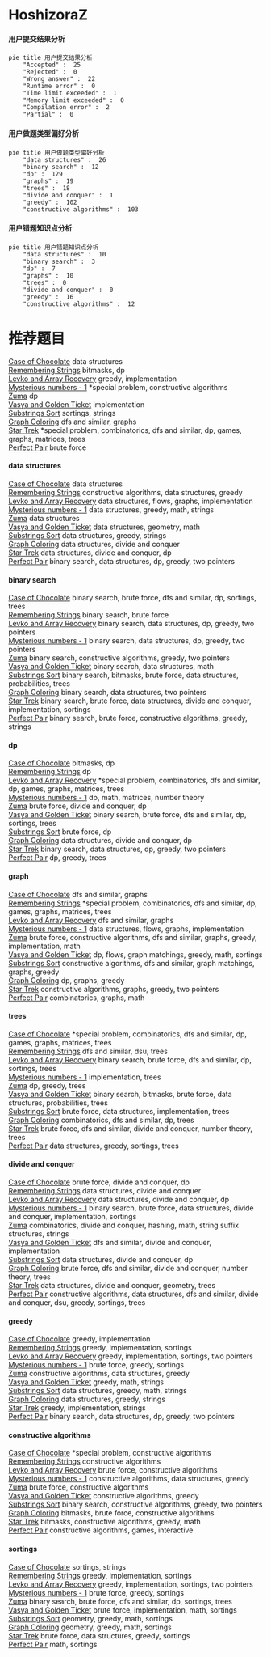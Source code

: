 # HoshizoraZ
<!-- tabs:start -->
#### **用户提交结果分析**

```mermaid
pie title 用户提交结果分析
    "Accepted" :  25
    "Rejected" :  0
    "Wrong answer" :  22
    "Runtime error" :  0
    "Time limit exceeded" :  1
    "Memory limit exceeded" :  0
    "Compilation error" :  2
    "Partial" :  0
```
#### **用户做题类型偏好分析**

```mermaid
pie title 用户做题类型偏好分析
    "data structures" :  26
    "binary search" :  12
    "dp" :  129
    "graphs" :  19
    "trees" :  18
    "divide and conquer" :  1
    "greedy" :  102
    "constructive algorithms" :  103
```
#### **用户错题知识点分析**

```mermaid
pie title 用户错题知识点分析
    "data structures" :  10
    "binary search" :  3
    "dp" :  7
    "graphs" :  10
    "trees" :  0
    "divide and conquer" :  0
    "greedy" :  16
    "constructive algorithms" :  12
```
<!-- tabs:end -->
# 推荐题目
[Case of Chocolate](http://codeforces.com/problemset/problem/555/C)		data structures		  
[Remembering Strings](http://codeforces.com/problemset/problem/543/C)		bitmasks,
                        dp		  
[Levko and Array Recovery](http://codeforces.com/problemset/problem/360/A)		greedy,
                        implementation		  
[Mysterious numbers - 1](http://codeforces.com/problemset/problem/171/A)		*special problem,
                        constructive algorithms		  
[Zuma](https://codeforces.com/contest/608/problem/D)		dp		  
[Vasya and Golden Ticket](http://codeforces.com/problemset/problem/1030/C)		implementation		  
[Substrings Sort](https://codeforces.com/contest/1489/problem/D)		sortings,
                        strings		  
[Graph Coloring](http://codeforces.com/problemset/problem/662/B)		dfs and similar,
                        graphs		  
[Star Trek](http://codeforces.com/problemset/problem/1402/C)		*special problem,
                        combinatorics,
                        dfs and similar,
                        dp,
                        games,
                        graphs,
                        matrices,
                        trees		  
[Perfect Pair](http://codeforces.com/problemset/problem/317/A)		brute force		  
<!-- tabs:start -->
#### **data structures**
[Case of Chocolate](http://codeforces.com/problemset/problem/555/C)		data structures		  
[Remembering Strings](http://codeforces.com/problemset/problem/1506/D)		constructive algorithms,
                        data structures,
                        greedy		  
[Levko and Array Recovery](http://codeforces.com/problemset/problem/280/D)		data structures,
                        flows,
                        graphs,
                        implementation		  
[Mysterious numbers - 1](http://codeforces.com/problemset/problem/1204/D2)		data structures,
                        greedy,
                        math,
                        strings		  
[Zuma](http://codeforces.com/problemset/problem/1089/K)		data structures		  
[Vasya and Golden Ticket](https://codeforces.com/contest/651/problem/C)		data structures,
                        geometry,
                        math		  
[Substrings Sort](http://codeforces.com/problemset/problem/797/C)		data structures,
                        greedy,
                        strings		  
[Graph Coloring](http://codeforces.com/problemset/problem/1000/F)		data structures,
                        divide and conquer		  
[Star Trek](https://codeforces.com/contest/1484/problem/E)		data structures,
                        divide and conquer,
                        dp		  
[Perfect Pair](http://codeforces.com/problemset/problem/1492/C)		binary search,
                        data structures,
                        dp,
                        greedy,
                        two pointers		  
#### **binary search**
[Case of Chocolate](http://codeforces.com/problemset/problem/804/D)		binary search,
                        brute force,
                        dfs and similar,
                        dp,
                        sortings,
                        trees		  
[Remembering Strings](http://codeforces.com/problemset/problem/371/C)		binary search,
                        brute force		  
[Levko and Array Recovery](http://codeforces.com/problemset/problem/1492/C)		binary search,
                        data structures,
                        dp,
                        greedy,
                        two pointers		  
[Mysterious numbers - 1](http://codeforces.com/problemset/problem/1492/C)		binary search,
                        data structures,
                        dp,
                        greedy,
                        two pointers		  
[Zuma](http://codeforces.com/problemset/problem/1463/D)		binary search,
                        constructive algorithms,
                        greedy,
                        two pointers		  
[Vasya and Golden Ticket](http://codeforces.com/problemset/problem/1490/G)		binary search,
                        data structures,
                        math		  
[Substrings Sort](http://codeforces.com/problemset/problem/1479/D)		binary search,
                        bitmasks,
                        brute force,
                        data structures,
                        probabilities,
                        trees		  
[Graph Coloring](http://codeforces.com/problemset/problem/1436/E)		binary search,
                        data structures,
                        two pointers		  
[Star Trek](http://codeforces.com/problemset/problem/1461/D)		binary search,
                        brute force,
                        data structures,
                        divide and conquer,
                        implementation,
                        sortings		  
[Perfect Pair](http://codeforces.com/problemset/problem/1493/C)		binary search,
                        brute force,
                        constructive algorithms,
                        greedy,
                        strings		  
#### **dp**
[Case of Chocolate](http://codeforces.com/problemset/problem/543/C)		bitmasks,
                        dp		  
[Remembering Strings](https://codeforces.com/contest/608/problem/D)		dp		  
[Levko and Array Recovery](http://codeforces.com/problemset/problem/1402/C)		*special problem,
                        combinatorics,
                        dfs and similar,
                        dp,
                        games,
                        graphs,
                        matrices,
                        trees		  
[Mysterious numbers - 1](http://codeforces.com/problemset/problem/1182/E)		dp,
                        math,
                        matrices,
                        number theory		  
[Zuma](http://codeforces.com/problemset/problem/372/B)		brute force,
                        divide and conquer,
                        dp		  
[Vasya and Golden Ticket](http://codeforces.com/problemset/problem/804/D)		binary search,
                        brute force,
                        dfs and similar,
                        dp,
                        sortings,
                        trees		  
[Substrings Sort](http://codeforces.com/problemset/problem/6/D)		brute force,
                        dp		  
[Graph Coloring](https://codeforces.com/contest/1484/problem/E)		data structures,
                        divide and conquer,
                        dp		  
[Star Trek](http://codeforces.com/problemset/problem/1492/C)		binary search,
                        data structures,
                        dp,
                        greedy,
                        two pointers		  
[Perfect Pair](http://codeforces.com/problemset/problem/1481/F)		dp,
                        greedy,
                        trees		  
#### **graph**
[Case of Chocolate](http://codeforces.com/problemset/problem/662/B)		dfs and similar,
                        graphs		  
[Remembering Strings](http://codeforces.com/problemset/problem/1402/C)		*special problem,
                        combinatorics,
                        dfs and similar,
                        dp,
                        games,
                        graphs,
                        matrices,
                        trees		  
[Levko and Array Recovery](https://codeforces.com/contest/1161/problem/D)		dfs and similar,
                        graphs		  
[Mysterious numbers - 1](http://codeforces.com/problemset/problem/280/D)		data structures,
                        flows,
                        graphs,
                        implementation		  
[Zuma](http://codeforces.com/problemset/problem/1487/C)		brute force,
                        constructive algorithms,
                        dfs and similar,
                        graphs,
                        greedy,
                        implementation,
                        math		  
[Vasya and Golden Ticket](http://codeforces.com/problemset/problem/1437/C)		dp,
                        flows,
                        graph matchings,
                        greedy,
                        math,
                        sortings		  
[Substrings Sort](http://codeforces.com/problemset/problem/1470/D)		constructive algorithms,
                        dfs and similar,
                        graph matchings,
                        graphs,
                        greedy		  
[Graph Coloring](http://codeforces.com/problemset/problem/1476/C)		dp,
                        graphs,
                        greedy		  
[Star Trek](http://codeforces.com/problemset/problem/1304/D)		constructive algorithms,
                        graphs,
                        greedy,
                        two pointers		  
[Perfect Pair](http://codeforces.com/problemset/problem/1475/C)		combinatorics,
                        graphs,
                        math		  
#### **trees**
[Case of Chocolate](http://codeforces.com/problemset/problem/1402/C)		*special problem,
                        combinatorics,
                        dfs and similar,
                        dp,
                        games,
                        graphs,
                        matrices,
                        trees		  
[Remembering Strings](http://codeforces.com/problemset/problem/1307/F)		dfs and similar,
                        dsu,
                        trees		  
[Levko and Array Recovery](http://codeforces.com/problemset/problem/804/D)		binary search,
                        brute force,
                        dfs and similar,
                        dp,
                        sortings,
                        trees		  
[Mysterious numbers - 1](http://codeforces.com/problemset/problem/913/B)		implementation,
                        trees		  
[Zuma](http://codeforces.com/problemset/problem/1481/F)		dp,
                        greedy,
                        trees		  
[Vasya and Golden Ticket](http://codeforces.com/problemset/problem/1479/D)		binary search,
                        bitmasks,
                        brute force,
                        data structures,
                        probabilities,
                        trees		  
[Substrings Sort](http://codeforces.com/problemset/problem/1511/C)		brute force,
                        data structures,
                        implementation,
                        trees		  
[Graph Coloring](http://codeforces.com/problemset/problem/1499/F)		combinatorics,
                        dfs and similar,
                        dp,
                        trees		  
[Star Trek](http://codeforces.com/problemset/problem/1491/E)		brute force,
                        dfs and similar,
                        divide and conquer,
                        number theory,
                        trees		  
[Perfect Pair](http://codeforces.com/problemset/problem/1466/D)		data structures,
                        greedy,
                        sortings,
                        trees		  
#### **divide and conquer**
[Case of Chocolate](http://codeforces.com/problemset/problem/372/B)		brute force,
                        divide and conquer,
                        dp		  
[Remembering Strings](http://codeforces.com/problemset/problem/1000/F)		data structures,
                        divide and conquer		  
[Levko and Array Recovery](https://codeforces.com/contest/1484/problem/E)		data structures,
                        divide and conquer,
                        dp		  
[Mysterious numbers - 1](http://codeforces.com/problemset/problem/1461/D)		binary search,
                        brute force,
                        data structures,
                        divide and conquer,
                        implementation,
                        sortings		  
[Zuma](http://codeforces.com/problemset/problem/1466/G)		combinatorics,
                        divide and conquer,
                        hashing,
                        math,
                        string suffix structures,
                        strings		  
[Vasya and Golden Ticket](http://codeforces.com/problemset/problem/1490/D)		dfs and similar,
                        divide and conquer,
                        implementation		  
[Substrings Sort](https://codeforces.com/contest/1483/problem/C)		data structures,
                        divide and conquer,
                        dp		  
[Graph Coloring](http://codeforces.com/problemset/problem/1491/E)		brute force,
                        dfs and similar,
                        divide and conquer,
                        number theory,
                        trees		  
[Star Trek](http://codeforces.com/problemset/problem/1303/G)		data structures,
                        divide and conquer,
                        geometry,
                        trees		  
[Perfect Pair](http://codeforces.com/problemset/problem/1494/D)		constructive algorithms,
                        data structures,
                        dfs and similar,
                        divide and conquer,
                        dsu,
                        greedy,
                        sortings,
                        trees		  
#### **greedy**
[Case of Chocolate](http://codeforces.com/problemset/problem/360/A)		greedy,
                        implementation		  
[Remembering Strings](http://codeforces.com/problemset/problem/709/B)		greedy,
                        implementation,
                        sortings		  
[Levko and Array Recovery](http://codeforces.com/problemset/problem/762/B)		greedy,
                        implementation,
                        sortings,
                        two pointers		  
[Mysterious numbers - 1](http://codeforces.com/problemset/problem/912/C)		brute force,
                        greedy,
                        sortings		  
[Zuma](http://codeforces.com/problemset/problem/1506/D)		constructive algorithms,
                        data structures,
                        greedy		  
[Vasya and Golden Ticket](http://codeforces.com/problemset/problem/1291/A)		greedy,
                        math,
                        strings		  
[Substrings Sort](http://codeforces.com/problemset/problem/1204/D2)		data structures,
                        greedy,
                        math,
                        strings		  
[Graph Coloring](http://codeforces.com/problemset/problem/797/C)		data structures,
                        greedy,
                        strings		  
[Star Trek](http://codeforces.com/problemset/problem/518/B)		greedy,
                        implementation,
                        strings		  
[Perfect Pair](http://codeforces.com/problemset/problem/1492/C)		binary search,
                        data structures,
                        dp,
                        greedy,
                        two pointers		  
#### **constructive algorithms**
[Case of Chocolate](http://codeforces.com/problemset/problem/171/A)		*special problem,
                        constructive algorithms		  
[Remembering Strings](http://codeforces.com/problemset/problem/865/A)		constructive algorithms		  
[Levko and Array Recovery](http://codeforces.com/problemset/problem/1213/E)		brute force,
                        constructive algorithms		  
[Mysterious numbers - 1](http://codeforces.com/problemset/problem/1506/D)		constructive algorithms,
                        data structures,
                        greedy		  
[Zuma](http://codeforces.com/problemset/problem/1365/E)		brute force,
                        constructive algorithms		  
[Vasya and Golden Ticket](http://codeforces.com/problemset/problem/1493/A)		constructive algorithms,
                        greedy		  
[Substrings Sort](http://codeforces.com/problemset/problem/1463/D)		binary search,
                        constructive algorithms,
                        greedy,
                        two pointers		  
[Graph Coloring](https://codeforces.com/contest/1456/problem/B)		bitmasks,
                        brute force,
                        constructive algorithms		  
[Star Trek](http://codeforces.com/problemset/problem/1492/D)		bitmasks,
                        constructive algorithms,
                        greedy,
                        math		  
[Perfect Pair](https://codeforces.com/contest/1504/problem/D)		constructive algorithms,
                        games,
                        interactive		  
#### **sortings**
[Case of Chocolate](https://codeforces.com/contest/1489/problem/D)		sortings,
                        strings		  
[Remembering Strings](http://codeforces.com/problemset/problem/709/B)		greedy,
                        implementation,
                        sortings		  
[Levko and Array Recovery](http://codeforces.com/problemset/problem/762/B)		greedy,
                        implementation,
                        sortings,
                        two pointers		  
[Mysterious numbers - 1](http://codeforces.com/problemset/problem/912/C)		brute force,
                        greedy,
                        sortings		  
[Zuma](http://codeforces.com/problemset/problem/804/D)		binary search,
                        brute force,
                        dfs and similar,
                        dp,
                        sortings,
                        trees		  
[Vasya and Golden Ticket](http://codeforces.com/problemset/problem/1012/A)		brute force,
                        implementation,
                        math,
                        sortings		  
[Substrings Sort](https://codeforces.com/contest/1496/problem/C)		geometry,
                        greedy,
                        math,
                        sortings		  
[Graph Coloring](http://codeforces.com/problemset/problem/1495/A)		geometry,
                        greedy,
                        math,
                        sortings		  
[Star Trek](http://codeforces.com/problemset/problem/1497/A)		brute force,
                        data structures,
                        greedy,
                        sortings		  
[Perfect Pair](http://codeforces.com/problemset/problem/1427/A)		math,
                        sortings		  
<!-- tabs:end -->
